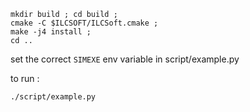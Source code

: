 	mkdir build ; cd build ;
	cmake -C $ILCSOFT/ILCSoft.cmake ;
	make -j4 install ;
	cd ..

set the correct `SIMEXE` env variable in script/example.py

to run :

	./script/example.py
